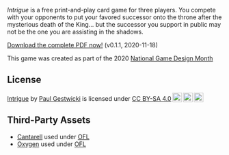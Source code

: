 

_Intrigue_ is a free print-and-play card game for three players.
You compete with your opponents to put your favored successor onto
the throne after the mysterious death of the King... but the successor
you support in public may not be the one you are assisting in the shadows.


[Download the complete PDF now!](intrigue.pdf) (v0.1.1, 2020-11-18)

This game was created as part of the 2020 
[National Game Design Month](https://nagademon.org)

## License

<p xmlns:dct="http://purl.org/dc/terms/" xmlns:cc="http://creativecommons.org/ns#" class="license-text"><a rel="cc:attributionURL" property="dct:title" href="https://doctor-g.github.io/NaGaDeMon2020/">Intrigue</a> by <a rel="cc:attributionURL dct:creator" property="cc:attributionName" href="https://www.cs.bsu.edu/~pvgestwicki">Paul Gestwicki</a> is licensed under <a rel="license" href="https://creativecommons.org/licenses/by-sa/4.0">CC BY-SA 4.0<img style="height:22px!important;margin-left:3px;vertical-align:text-bottom;" src="https://mirrors.creativecommons.org/presskit/icons/cc.svg?ref=chooser-v1" /><img style="height:22px!important;margin-left:3px;vertical-align:text-bottom;" src="https://mirrors.creativecommons.org/presskit/icons/by.svg?ref=chooser-v1" /><img style="height:22px!important;margin-left:3px;vertical-align:text-bottom;" src="https://mirrors.creativecommons.org/presskit/icons/sa.svg?ref=chooser-v1" /></a></p>


## Third-Party Assets

- [Cantarell](https://fonts.google.com/specimen/Cantarell) used under  [OFL](cards/OFL.txt)
- [Oxygen](https://fonts.google.com/specimen/Oxygen) used under [OFL](cards/OFL.txt)

